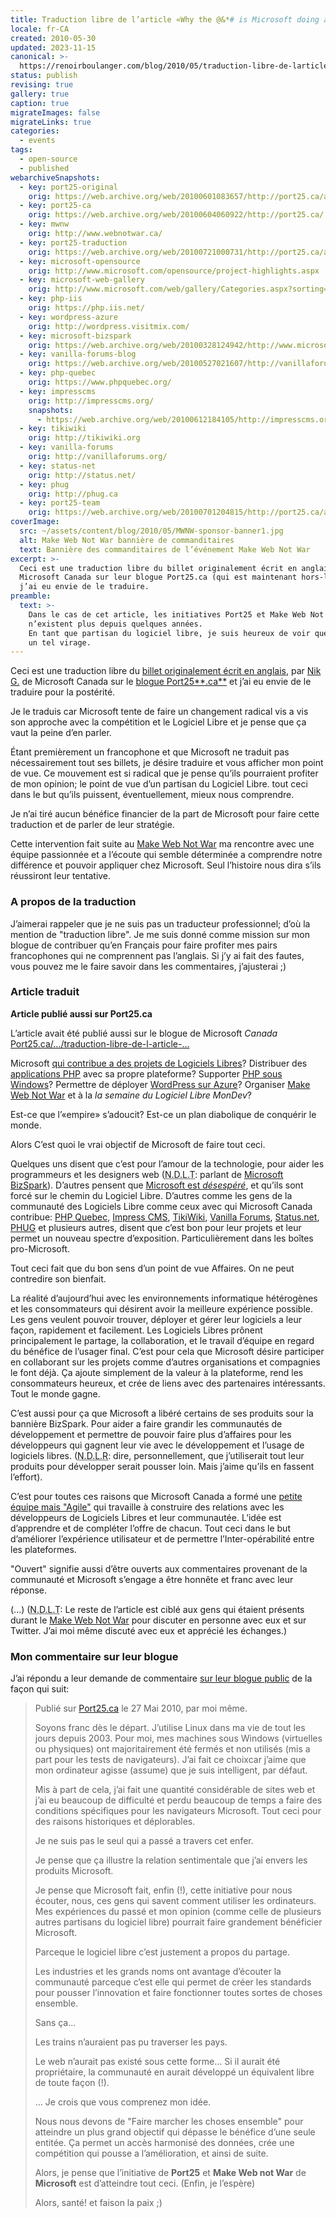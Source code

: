 ```yaml
---
title: Traduction libre de l’article «Why the @&*# is Microsoft doing all this?»
locale: fr-CA
created: 2010-05-30
updated: 2023-11-15
canonical: >-
  https://renoirboulanger.com/blog/2010/05/traduction-libre-de-larticle-why-the-is-microsoft-doing-all-this/
status: publish
revising: true
gallery: true
caption: true
migrateImages: false
migrateLinks: true
categories:
  - events
tags:
  - open-source
  - published
webarchiveSnapshots:
  - key: port25-original
    orig: https://web.archive.org/web/20100601083657/http://port25.ca/archive/2010/05/27/why-the-amp-is-microsoft-doing-this.aspx
  - key: port25-ca
    orig: https://web.archive.org/web/20100604060922/http://port25.ca/
  - key: mwnw
    orig: http://www.webnotwar.ca/
  - key: port25-traduction
    orig: https://web.archive.org/web/20100721000731/http://port25.ca/archive/2010/06/02/traduction-libre-de-l-article-171-why-the-amp-is-microsoft-doing-all-this-187.aspx
  - key: microsoft-opensource
    orig: http://www.microsoft.com/opensource/project-highlights.aspx
  - key: microsoft-web-gallery
    orig: http://www.microsoft.com/web/gallery/Categories.aspx?sorting=alphabetical
  - key: php-iis
    orig: https://php.iis.net/
  - key: wordpress-azure
    orig: http://wordpress.visitmix.com/
  - key: microsoft-bizspark
    orig: https://web.archive.org/web/20100328124942/http://www.microsoft.com/bizspark/
  - key: vanilla-forums-blog
    orig: https://web.archive.org/web/20100527021607/http://vanillaforums.org/blog/make-web-not-war-ftw-competition/
  - key: php-quebec
    orig: https://www.phpquebec.org/
  - key: impresscms
    orig: http://impresscms.org/
    snapshots:
      - https://web.archive.org/web/20100612184105/http://impresscms.org/
  - key: tikiwiki
    orig: http://tikiwiki.org
  - key: vanilla-forums
    orig: http://vanillaforums.org/
  - key: status-net
    orig: http://status.net/
  - key: phug
    orig: http://phug.ca
  - key: port25-team
    orig: https://web.archive.org/web/20100701204815/http://port25.ca/archive/2010/04/05/port-25-canada-contributors.aspx
coverImage:
  src: ~/assets/content/blog/2010/05/MWNW-sponsor-banner1.jpg
  alt: Make Web Not War bannière de commanditaires
  text: Bannière des commanditaires de l’événement Make Web Not War
excerpt: >-
  Ceci est une traduction libre du billet originalement écrit en anglais, par
  Microsoft Canada sur leur blogue Port25.ca (qui est maintenant hors-ligne) et
  j’ai eu envie de le traduire.
preamble:
  text: >-
    Dans le cas de cet article, les initiatives Port25 et Make Web Not War de Microsoft
    n’existent plus depuis quelques années.
    En tant que partisan du logiciel libre, je suis heureux de voir que Microsoft a pris
    un tel virage.
---
```


Ceci est une traduction libre du [billet originalement écrit en
anglais][port25-original], par [Nik G.](http://twitter.com/Nik_G) de Microsoft
Canada sur le [blogue Port25**.ca**][port25-ca] et j’ai eu envie de le traduire
pour la postérité.

Je le traduis car Microsoft tente de faire un changement radical vis a vis son
approche avec la compétition et le Logiciel Libre et je pense que ça vaut la
peine d’en parler.

Étant premièrement un francophone et que Microsoft ne traduit pas nécessairement
tout ses billets, je désire traduire et vous afficher mon point de vue. Ce
mouvement est si radical que je pense qu’ils pourraient profiter de mon opinion;
le point de vue d’un partisan du Logiciel Libre. tout ceci dans le but qu’ils
puissent, éventuellement, mieux nous comprendre.

Je n’ai tiré aucun bénéfice financier de la part de Microsoft pour faire cette
traduction et de parler de leur stratégie.

Cette intervention fait suite au [Make Web Not War][mwnw] ma rencontre avec une
équipe passionnée et a l’écoute qui semble déterminée a comprendre notre
différence et pouvoir appliquer chez Microsoft. Seul l’histoire nous dira s’ils
réussiront leur tentative.

### A propos de la traduction

J’aimerai rappeler que je ne suis pas un traducteur professionnel; d’où la
mention de "traduction libre". Je me suis donné comme mission sur mon blogue de
contribuer qu’en Français pour faire profiter mes pairs francophones qui ne
comprennent pas l’anglais. Si j’y ai fait des fautes, vous pouvez me le faire
savoir dans les commentaires, j’ajusterai ;)

<!--more-->

### Article traduit

<rb-notice-box variant="info" class="my-5">
<strong slot="header">Article publié aussi sur Port25.ca</strong>

L’article avait été publié aussi sur le blogue de Microsoft _Canada_
[Port25.ca/.../traduction-libre-de-l-article-...][port25-traduction]

</rb-notice-box>

Microsoft [qui contribue a des projets de Logiciels
Libres][microsoft-opensource]? Distribuer des [applications
PHP][microsoft-web-gallery] avec sa propre plateforme? Supporter [PHP sous
Windows][php-iis]? Permettre de déployer [WordPress sur Azure][wordpress-azure]?
Organiser [Make Web Not War][mwnw] et à la _la semaine du Logiciel Libre
MonDev_?

Est-ce que l’«empire» s’adoucit? Est-ce un plan diabolique de conquérir le
monde.

Alors C’est quoi le vrai objectif de Microsoft de faire tout ceci.

Quelques uns disent que c’est pour l’amour de la technologie, pour aider les
programmeurs et les designers web
(<abbr title="Note de la Traduction">N.D.L.T</abbr>: parlant de [Microsoft
BizSpark][microsoft-bizspark]). D’autres pensent que [Microsoft est
_désespéré_][vanilla-forums-blog], et qu’ils sont forcé sur le chemin du
Logiciel Libre. D’autres comme les gens de la communauté des Logiciels Libre
comme ceux avec qui Microsoft Canada contribue: [PHP Quebec][php-quebec],
[Impress CMS][impresscms], [TikiWiki][tikiwiki], [Vanilla
Forums][vanilla-forums], [Status.net][status-net], [PHUG][phug] et plusieurs
autres, disent que c’est bon pour leur projets et leur permet un nouveau spectre
d’exposition. Particulièrement dans les boîtes pro-Microsoft.

Tout ceci fait que du bon sens d’un point de vue Affaires. On ne peut contredire
son bienfait.

La réalité d’aujourd’hui avec les environnements informatique hétérogènes et les
consommateurs qui désirent avoir la meilleure expérience possible. Les gens
veulent pouvoir trouver, déployer et gérer leur logiciels a leur façon,
rapidement et facilement. Les Logiciels Libres prônent principalement le
partage, la collaboration, et le travail d’équipe en regard du bénéfice de
l’usager final. C’est pour cela que Microsoft désire participer en collaborant
sur les projets comme d’autres organisations et compagnies le font déjà. Ça
ajoute simplement de la valeur à la plateforme, rend les consommateurs heureux,
et crée de liens avec des partenaires intéressants. Tout le monde gagne.

C’est aussi pour ça que Microsoft a libéré certains de ses produits sour la
bannière BizSpark. Pour aider a faire grandir les communautés de développement
et permettre de pouvoir faire plus d’affaires pour les développeurs qui gagnent
leur vie avec le développement et l’usage de logiciels libres.
(<abbr title="Note de la Rédaction (auteur)">N.D.L.R</abbr>: dire,
personnellement, que j’utiliserait tout leur produits pour développer serait
pousser loin. Mais j’aime qu’ils en fassent l’effort).

C’est pour toutes ces raisons que Microsoft Canada a formé une [petite équipe
mais "Agile"][port25-team] qui travaille à construire des relations avec les
développeurs de Logiciels Libres et leur communautée. L’idée est d’apprendre et
de compléter l’offre de chacun. Tout ceci dans le but d’améliorer l’expérience
utilisateur et de permettre l’Inter-opérabilité entre les plateformes.

"Ouvert" signifie aussi d’être ouverts aux commentaires provenant de la
communauté et Microsoft s’engage a être honnête et franc avec leur réponse.

(...) (<abbr title="Note de la Traduction">N.D.L.T</abbr>: Le reste de l’article
est ciblé aux gens qui étaient présents durant le [Make Web Not War][mwnw] pour
discuter en personne avec eux et sur Twitter. J’ai moi même discuté avec eux et
apprécié les échanges.)

### Mon commentaire sur leur blogue

J’ai répondu a leur demande de commentaire [sur leur blogue
public][port25-original] de la façon qui suit:

> Publié sur [Port25.ca][port25-original] le <time datetime="2010-05-27">27 Mai
> 2010</time>, par moi même.
>
> Soyons franc dès le départ. J’utilise Linux dans ma vie de tout les jours
> depuis 2003. Pour moi, mes machines sous Windows (virtuelles ou physiques) ont
> majoritairement été fermés et non utilisés (mis a part pour les tests de
> navigateurs). J’ai fait ce choixcar j’aime que mon ordinateur agisse (assume)
> que je suis intelligent, par défaut.
>
> Mis à part de cela, j’ai fait une quantité considérable de sites web et j’ai
> eu beaucoup de difficulté et perdu beaucoup de temps a faire des conditions
> spécifiques pour les navigateurs Microsoft. Tout ceci pour des raisons
> historiques et déplorables.
>
> Je ne suis pas le seul qui a passé a travers cet enfer.
>
> Je pense que ça illustre la relation sentimentale que j’ai envers les produits
> Microsoft.
>
> Je pense que Microsoft fait, enfin (!), cette initiative pour nous écouter,
> nous, ces gens qui savent comment utiliser les ordinateurs. Mes expériences du
> passé et mon opinion (comme celle de plusieurs autres partisans du logiciel
> libre) pourrait faire grandement bénéficier Microsoft.
>
> Parceque le logiciel libre c’est justement a propos du partage.
>
> Les industries et les grands noms ont avantage d’écouter la communauté
> parceque c’est elle qui permet de créer les standards pour pousser
> l’innovation et faire fonctionner toutes sortes de choses ensemble.
>
> Sans ça...
>
> Les trains n’auraient pas pu traverser les pays.
>
> Le web n’aurait pas existé sous cette forme... Si il aurait été propriétaire,
> la communauté en aurait développé un équivalent libre de toute façon (!).
>
> ... Je crois que vous comprenez mon idée.
>
> Nous nous devons de "Faire marcher les choses ensemble" pour atteindre un plus
> grand objectif qui dépasse le bénéfice d’une seule entitée. Ça permet un accès
> harmonisé des données, crée une compétition qui pousse a l’amélioration, et
> ainsi de suite.
>
> Alors, je pense que l’initiative de **Port25** et **Make Web not War** de **Microsoft**
> est d’atteindre tout ceci. (Enfin, je l’espère)
>
> Alors, santé! et faison la paix ;)

[port25-original]:
  https://web.archive.org/web/20100601083657/http://port25.ca/archive/2010/05/27/why-the-amp-is-microsoft-doing-this.aspx
[port25-ca]: https://web.archive.org/web/20100604060922/http://port25.ca/
[mwnw]: http://www.webnotwar.ca/
[port25-traduction]:
  https://web.archive.org/web/20100721000731/http://port25.ca/archive/2010/06/02/traduction-libre-de-l-article-171-why-the-amp-is-microsoft-doing-all-this-187.aspx
[microsoft-opensource]:
  http://www.microsoft.com/opensource/project-highlights.aspx
[microsoft-web-gallery]:
  http://www.microsoft.com/web/gallery/Categories.aspx?sorting=alphabetical
[php-iis]: https://php.iis.net/
[wordpress-azure]: http://wordpress.visitmix.com/
[microsoft-bizspark]:
  https://web.archive.org/web/20100328124942/http://www.microsoft.com/bizspark/
[vanilla-forums-blog]:
  https://web.archive.org/web/20100527021607/http://vanillaforums.org/blog/make-web-not-war-ftw-competition/
[php-quebec]: https://www.phpquebec.org/
[impresscms]: https://web.archive.org/web/20100612184105/http://impresscms.org/
[tikiwiki]: http://tikiwiki.org
[vanilla-forums]: http://vanillaforums.org/
[status-net]: http://status.net/
[phug]: http://phug.ca
[port25-team]:
  https://web.archive.org/web/20100701204815/http://port25.ca/archive/2010/04/05/port-25-canada-contributors.aspx
